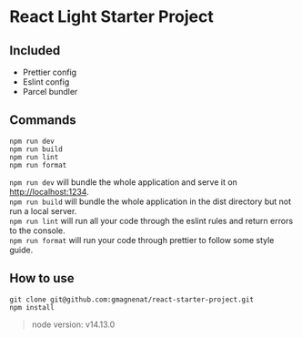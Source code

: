 # React Light Starter Project

## Included
- Prettier config
- Eslint config
- Parcel bundler

## Commands
```
npm run dev
npm run build
npm run lint
npm run format
```
`npm run dev` will bundle the whole application and serve it on [http://localhost:1234](http://localhost:1234).  
`npm run build` will bundle the whole application in the dist directory but not run a local server.  
`npm run lint` will run all your code through the eslint rules and return errors to the console.  
`npm run format` will run your code through prettier to follow some style guide.

## How to use
```
git clone git@github.com:gmagnenat/react-starter-project.git
npm install
```
> node version: v14.13.0